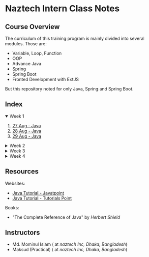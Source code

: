 # Naztech Intern Class Notes

## Course Overview

The curriculum of this training program is mainly divided into several modules. Those are:

- Variable, Loop, Function
- OOP
- Advance Java
- Spring
- Spring Boot
- Fronted Development with ExtJS

But this repository noted for only Java, Spring and Spring Boot.

## Index

<details open>
  <summary>Week 1</summary>

1. [27 Aug - Java](./class_notes/Day%2001%20-%2027%20Aug%20-%20Java/index.md)
2. [28 Aug - Java](./class_notes/Day%2002%20-%2028%20Aug%20-%20Java/index.md)
3. [29 Aug - Java](./class_notes/Day%2003%20-%2029%20Aug%20-%20Java/index.md)
</details>

<details>
  <summary>Week 2</summary>

4. [03 Sep - Java](./class_notes/Day%2004%20-%2003%20Sep%20-%20Java/index.md)
5. [04 Sep - Java](./class_notes/Day%2005%20-%2004%20Sep%20-%20Java/index.md)
6. [05 Sep - Java](./class_notes/Day%2006%20-%2005%20Sep%20-%20Java/index.md)

</details>

<details>
  <summary>Week 3</summary>

7. [12 Sep - Java](./class_notes/Day%2007%20-%2012%20Sep%20-%20Java/index.md)
8. [13 Sep - Java](./class_notes/Day%2008%20-%2013%20Sep%20-%20Java/index.md)
</details>

<details>
  <summary>Week 4</summary>

9. [19 Sep - Java](./class_notes/Day%2009%20-%2019%20Sep%20-%20Java/index.md)
10. [20 Sep - Java](./class_notes/Day%2010%20-%2020%20Sep%20-%20Java/index.md)

</details>

## Resources

Websites:

- [Java Tutorial - Javatpoint](https://www.javatpoint.com/java-tutorial)
- [Java Tutorial - Tutorials Point](https://www.tutorialspoint.com/java/index.htm)

Books:

- "The Complete Reference of Java" by _Herbert Shield_

## Instructors

- Md. Mominul Islam (<Designation> at _naztech Inc, Dhaka, Bangladesh_)
- Maksud (Practical) (<Designation> at _naztech Inc, Dhaka, Bangladesh_)